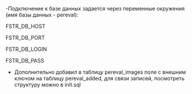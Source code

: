 -Подключение к базе данных задается через переменные окружения (имя базы данных - pereval):

FSTR_DB_HOST

FSTR_DB_PORT

FSTR_DB_LOGIN

FSTR_DB_PASS
- Дополнительно добавил в таблицу pereval_images поле с внешним ключом на таблицу pereval_added, для связи записей, посмотреть структуру можно в init.sql
